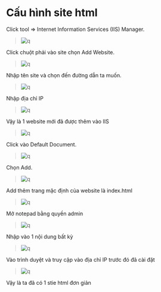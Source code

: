 # Cấu hình site html 
Click tool => Internet Information Services (IIS) Manager.

> ![q](https://f5-zpcloud.zdn.vn/8501553862062797386/2a9f475181554c0b1544.jpg)

Click chuột phải vào site chọn Add Website.

> ![q](https://f4-zpcloud.zdn.vn/1450006581571575670/24cc460280064d581417.jpg)

Nhập tên site và chọn đến đường dẫn ta muốn.

> ![q](https://f4-zpcloud.zdn.vn/3441472507507176148/add2a7e9b5e478ba21f5.jpg)

Nhập địa chỉ IP
> ![q](https://f5-zpcloud.zdn.vn/4406703477353431809/9f3640fd86f94ba712e8.jpg)

Vậy là 1 website mới đã được thêm vào IIS

> ![q](https://f4-zpcloud.zdn.vn/8586348496440518398/78ea96d184dc498210cd.jpg)

Click vào Default Document.

> ![q](https://f4-zpcloud.zdn.vn/772342218834061058/ad92c3a8d1a51cfb45b4.jpg)

Chọn Add.

> ![q](https://f4-zpcloud.zdn.vn/5944054537626001966/1c1e4eee88ea45b41cfb.jpg)

Add thêm trang mặc định của website là index.html

> ![q](https://f5-zpcloud.zdn.vn/1687265081731768681/dc349bc65dc2909cc9d3.jpg)

Mở notepad bằng quyền admin

> ![q](https://f4-zpcloud.zdn.vn/5199517894918109732/5c801673d0771d294466.jpg)

Nhập vào 1 nội dung bất kỳ

> ![q](https://f5-zpcloud.zdn.vn/1727029767297735419/a19eda621c66d1388877.jpg)

Vào trình duyệt và truy cập vào địa chỉ IP trước đó đã cài đặt

> ![q](https://f4-zpcloud.zdn.vn/8666829312709364637/c4b842458441491f1050.jpg)

Vậy là ta đã có 1 stie html đơn giản
